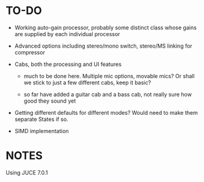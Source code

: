 # TO-DO

- Working auto-gain processor, probably some distinct class whose gains are supplied by each individual processor

- Advanced options including stereo/mono switch, stereo/MS linking for compressor

- Cabs, both the processing and UI features
  
  - much to be done here. Multiple mic options, movable mics? Or shall we stick to just a few different cabs, keep it basic?

  - so far have added a guitar cab and a bass cab, not really sure how good they sound yet

- Getting different defaults for different modes? Would need to make them separate States if so.

- SIMD implementation

# NOTES
Using JUCE 7.0.1